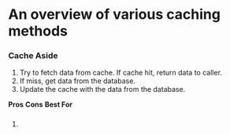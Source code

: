 


# An overview of various caching methods

### Cache Aside
1. Try to fetch data from cache. If cache hit, return data to caller.
2. If miss, get data from the database.
3. Update the cache with the data from the database.

**Pros**
**Cons**
**Best For**


### 
1. 
